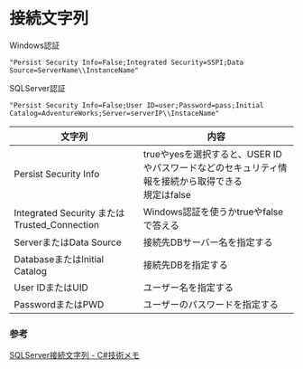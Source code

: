 # 接続文字列

Windows認証
```
"Persist Security Info=False;Integrated Security=SSPI;Data Source=ServerName\\InstanceName"
```

SQLServer認証

```
"Persist Security Info=False;User ID=user;Password=pass;Initial Catalog=AdventureWorks;Server=serverIP\\InstaceName"
```

|文字列|内容|
|---|---|
|Persist Security Info|trueやyesを選択すると、USER IDやパスワードなどのセキュリティ情報を接続から取得できる<br>規定はfalse|
|Integrated Security または Trusted_Connection|Windows認証を使うかtrueやfalseで答える|
|ServerまたはData Source|接続先DBサーバー名を指定する|
|DatabaseまたはInitial Catalog|接続先DBを指定する|
|User IDまたはUID|ユーザー名を指定する|
|PasswordまたはPWD|ユーザーのパスワードを指定する|

### 参考

[SQLServer接続文字列 \- C\#技術メモ](https://blog.goo.ne.jp/turukit/e/697074faf2ada034c446994e70f49637)